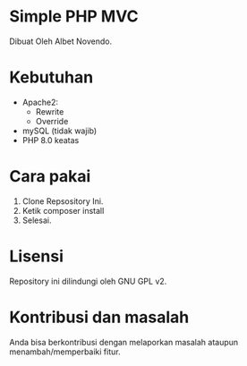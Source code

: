 # Simple PHP MVC

Dibuat Oleh Albet Novendo. <br>

# Kebutuhan

- Apache2:
  - Rewrite
  - Override
- mySQL (tidak wajib)
- PHP 8.0 keatas

# Cara pakai

1. Clone Repsository Ini.
2. Ketik composer install
3. Selesai.

# Lisensi

Repository ini dilindungi oleh GNU GPL v2.

# Kontribusi dan masalah

Anda bisa berkontribusi dengan melaporkan masalah ataupun menambah/memperbaiki fitur.
